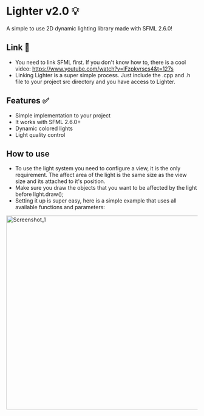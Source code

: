 # Lighter v2.0 💡
A simple to use 2D dynamic lighting library made with SFML 2.6.0!

## Link 🔗
* You need to link SFML first. If you don't know how to, there is a cool video: https://www.youtube.com/watch?v=lFzpkvrscs4&t=127s 
* Linking Lighter is a super simple process. Just include the .cpp and .h file to your project src directory and you have access to Lighter.

## Features ✅
* Simple implementation to your project
* It works with SFML 2.6.0+
* Dynamic colored lights
* Light quality control

## How to use
* To use the light system you need to configure a view, it is the only requirement. The affect area of the light is the same size as the view size and its attached to it's position. 
* Make sure you draw the objects that you want to be affected by the light before light.draw(); 
* Setting it up is super easy, here is a simple example that uses all available functions and parameters:

<img width="1502" height="510" alt="Screenshot_1" src="https://github.com/user-attachments/assets/6f08a659-07d3-46c1-8b85-bb57f94ce26e" />
